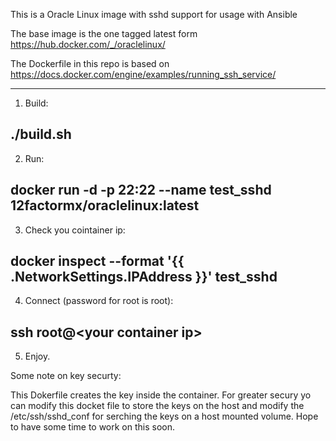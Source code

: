 This is a Oracle Linux image with sshd support for usage with Ansible

The base image is the one tagged latest form https://hub.docker.com/_/oraclelinux/

The Dockerfile in this repo is based on https://docs.docker.com/engine/examples/running_ssh_service/

--------
1) Build:

./build.sh
--------
2) Run:

docker run -d -p 22:22 --name test_sshd 12factormx/oraclelinux:latest
--------
3) Check you cointainer ip:

docker inspect --format '{{ .NetworkSettings.IPAddress }}' test_sshd
--------
4) Connect (password for root is root):

ssh root@\<your container ip\>
--------
5) Enjoy.

Some note on key securty:

This Dokerfile creates the key inside the container. For greater secury yo can modify this docket file to store the keys on the host and modify the /etc/ssh/sshd_conf for serching the keys on a host mounted volume. Hope to have some time to work on this soon.


